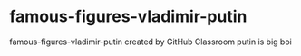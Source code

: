 # famous-figures-vladimir-putin
famous-figures-vladimir-putin created by GitHub Classroom
putin is big boi
